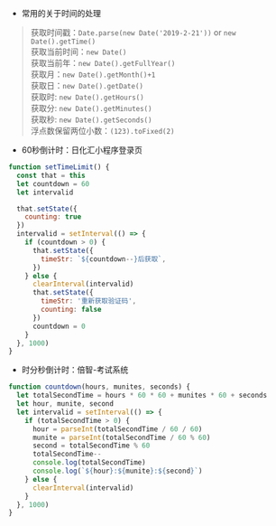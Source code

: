 * 常用的关于时间的处理
>获取时间戳：`Date.parse(new Date('2019-2-21'))` or `new Date().getTime()`<br/>
>获取当前时间：`new Date()`<br/>
>获取当前年：`new Date().getFullYear()`<br/>
>获取月：`new Date().getMonth()+1`<br/>
>获取日：`new Date().getDate()`<br/>
>获取时: `new Date().getHours()`<br/>
>获取分: `new Date().getMinutes()`<br/>
>获取秒: `new Date().getSeconds()`<br/>
>浮点数保留两位小数：`(123).toFixed(2)`

* 60秒倒计时：日化汇小程序登录页
```js
function setTimeLimit() {
  const that = this
  let countdown = 60
  let intervalid

  that.setState({
    counting: true
  })
  intervalid = setInterval(() => {
    if (countdown > 0) {
      that.setState({
        timeStr: `${countdown--}后获取`,
      })
    } else {
      clearInterval(intervalid)
      that.setState({
        timeStr: '重新获取验证码',
        counting: false
      })
      countdown = 0
    }
  }, 1000)
}
```

* 时分秒倒计时：倍智-考试系统
```js
function countdown(hours, munites, seconds) {
  let totalSecondTime = hours * 60 * 60 + munites * 60 + seconds  
  let hour, munite, second
  let intervalid = setInterval(() => {
    if (totalSecondTime > 0) {
      hour = parseInt(totalSecondTime / 60 / 60)
      munite = parseInt(totalSecondTime / 60 % 60)
      second = totalSecondTime % 60
      totalSecondTime--
      console.log(totalSecondTime)
      console.log(`${hour}:${munite}:${second}`)
    } else {
      clearInterval(intervalid)
    }
  }, 1000)
}
```

